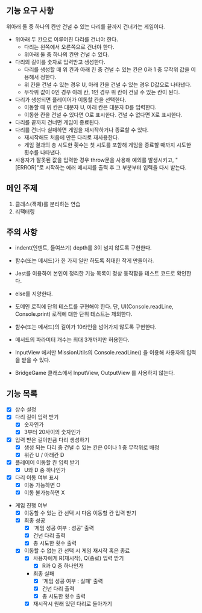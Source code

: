 ## 기능 요구 사항

위아래 둘 중 하나의 칸만 건널 수 있는 다리를 끝까지 건너가는 게임이다.

- 위아래 두 칸으로 이루어진 다리를 건너야 한다.
  - 다리는 왼쪽에서 오른쪽으로 건너야 한다.
  - 위아래 둘 중 하나의 칸만 건널 수 있다.
- 다리의 길이를 숫자로 입력받고 생성한다.
  - 다리를 생성할 때 위 칸과 아래 칸 중 건널 수 있는 칸은 0과 1 중 무작위 값을 이용해서 정한다.
  - 위 칸을 건널 수 있는 경우 U, 아래 칸을 건널 수 있는 경우 D값으로 나타낸다.
  - 무작위 값이 0인 경우 아래 칸, 1인 경우 위 칸이 건널 수 있는 칸이 된다.
- 다리가 생성되면 플레이어가 이동할 칸을 선택한다.
  - 이동할 때 위 칸은 대문자 U, 아래 칸은 대문자 D를 입력한다.
  - 이동한 칸을 건널 수 있다면 O로 표시한다. 건널 수 없다면 X로 표시한다.
- 다리를 끝까지 건너면 게임이 종료된다.
- 다리를 건너다 실패하면 게임을 재시작하거나 종료할 수 있다.
  - 재시작해도 처음에 만든 다리로 재사용한다.
  - 게임 결과의 총 시도한 횟수는 첫 시도를 포함해 게임을 종료할 때까지 시도한 횟수를 나타낸다.
- 사용자가 잘못된 값을 입력한 경우 throw문을 사용해 예외를 발생시키고, "[ERROR]"로 시작하는 에러 메시지를 출력 후 그 부분부터 입력을 다시 받는다.

## 메인 주제

1. 클래스(객체)를 분리하는 연습
2. 리팩터링

## 주의 사항

- indent(인덴트, 들여쓰기) depth를 3이 넘지 않도록 구현한다.
- 함수(또는 메서드)가 한 가지 일만 하도록 최대한 작게 만들어라.
- Jest를 이용하여 본인이 정리한 기능 목록이 정상 동작함을 테스트 코드로 확인한다.
- else를 지양한다.
- 도메인 로직에 단위 테스트를 구현해야 한다. 단, UI(Console.readLine, Console.print) 로직에 대한 단위 테스트는 제외한다.

- 함수(또는 메서드)의 길이가 10라인을 넘어가지 않도록 구현한다.
- 메서드의 파라미터 개수는 최대 3개까지만 허용한다.
- InputView 에서만 MissionUtils의 Console.readLine() 을 이용해 사용자의 입력을 받을 수 있다.
- BridgeGame 클래스에서 InputView, OutputView 를 사용하지 않는다.

## 기능 목록

- [x] 상수 설정
- [x] 다리 길이 입력 받기
  - [x] 숫자인가
  - [x] 3부터 20사이의 숫자인가
- [x] 입력 받은 길이만큼 다리 생성하기
  - [x] 생성 되는 다리 중 건널 수 있는 칸은 0이나 1 중 무작위로 배정
  - [x] 위칸 U / 아래칸 D
- [x] 플레이어 이동할 칸 입력 받기
  - [x] U와 D 중 하나인가
- [x] 다리 이동 여부 표시
  - [x] 이동 가능하면 O
  - [x] 이동 불가능하면 X
- 게임 진행 여부
  - [x] 이동할 수 있는 칸 선택 시 다음 이동할 칸 입력 받기
  - [x] 최종 성공
    - [x] '게임 성공 여부 : 성공' 출력
    - [x] 건넌 다리 출력
    - [x] 총 시도한 횟수 출력
  - [x] 이동할 수 없는 칸 선택 시 게임 재시작 혹은 종료
    - [x] 사용자에게 R(재시작), Q(종료) 입력 받기
      - [x] R과 Q 중 하나인가
    - 최종 실패
      - [x] '게임 성공 여부 : 실패' 출력
      - [x] 건넌 다리 출력
      - [x] 총 시도한 횟수 출력
    - [x] 재시작시 원래 있던 다리로 돌아가기
